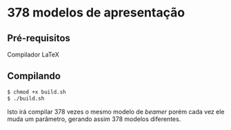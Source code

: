 # 378 modelos de apresentação

## Pré-requisitos

Compilador LaTeX

## Compilando

```sh
$ chmod +x build.sh
$ ./build.sh
```
Isto irá compilar 378 vezes o mesmo modelo de *beamer* porém cada vez ele muda
um parâmetro, gerando assim 378 modelos diferentes.

